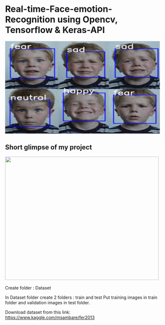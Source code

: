# Real-time-Face-emotion-Recognition using Opencv, Tensorflow & Keras-API

<img src="https://github.com/vishvpatel-97/Real-time-Face-emotion-Recognition/blob/main/Image.jpg" width=600, height=300>

## Short glimpse of my project

<img src="https://github.com/vishvpatel-97//Real-time-Face-emotion-Recognition/blob/main/Demo.jpg" width=500, height=400>


Create folder : Dataset

In Dataset folder create 2 folders : train and test Put training images in train folder and validation images in test folder.

Download dataset from this link: https://www.kaggle.com/msambare/fer2013

